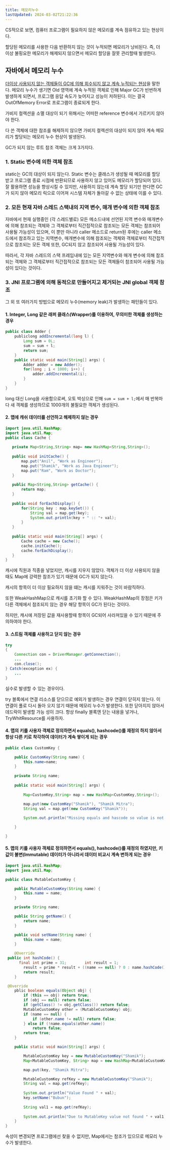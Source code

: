 ```yaml
---
title: 메모리누수
lastUpdated: 2024-03-02T21:22:36
---
```


CS적으로 보면, 컴퓨터 프로그램이 필요하지 않은 메모리를 계속 점유하고 있는 현상이다.

할당된 메모리를 사용한 다음 반환하지 않는 것이 누적되면 메모리가 낭비된다. 즉, 더 이상 불핑요한 메모리가 해제되지 않으면서 메모리 할당을 잘못 관리할때 발생한다.

## 자바에서 메모리 누수

<u>더이상 사용되지 않는 객체들이 GC에 의해 회수되지 않고 계속 누적되는 현상</u>을 말한다. 메모리 누수가 생기면 Old 영역에 계속 누적된 객체로 인해 Major GC가 빈번하게 발생하게 되면서, 프로그램 응답 속도가 늦어지고 성능이 저하된다. 이는 결국 OutOfMemory Error로 프로그램이 종료되게 한다.

가비지 컬렉션을 소멸 대상이 되기 위해서는 어떠한 reference 변수에서 가르키지 않아야 한다.

다 쓴 객체에 대한 참조를 해제하지 않으면 가비지 컬렉션의 대상이 되지 않아 계속 메모리가 할당되는 메모리 누수 현상이 발생된다.

GC가 되지 않는 루트 참조 객체는 크게 3가지다.
 
### 1. Static 변수에 의한 객체 참조

static는 GC의 대상이 되지 않는다. Static 변수는 클래스가 생성될 때 메모리를 할당 받고 프로그램 종료 시점에 반환되므로 사용하지 않고 있어도 메모리가 할당되어 있다.  잘 활용하면 성능을 향상시킬 수 있지만, 사용하지 않는데 계속 할당 되기만 한다면 GC가 되지 않아 메모리 릭으로 이어져 시스템 자체가 돌아갈 수 없는 상태에 이를 수 있다.

### 2. 모든 현재 자바 스레드 스택내의 지역 변수, 매개 변수에 의한 객체 참조

자바에서 현재 실행중인 (각 스레드별로) 모든 메소드내에 선언된 지역 변수와 매개변수에 의해 참조되는 객체와  그 객체로부터 직간접적으로 참조되는 모든 객체는 참조되어 사용될 가능성이 있으며, 이 뿐만 아니라 caller 메소드로 return된 후에는 caller 메소드에서 참조하고 있는 지역변수, 매개변수에 의해 참조되는 객체와 객체로부터 직간접적으로 참조되는 모든 객체 또한, GC되지 않고 참조되어 사용될 가능성이 있다.

따라서, 각 자바 스레드의 스택 프레임내에 있는 모든 지역변수와 매개 변수에 의해 참조되는 객체와 그 객체로부터 직간접적으로 참조되는 모든 객체들이 참조되어 사용될 가능성이 있다는 것이다.

### 3. JNI 프로그램에 의해 동적으로 만들어지고 제거되는 JNI global 객체 참조
 
그 외 또 여러가지 방법으로 메모리 누수(memory leak)가 발생하는 패턴들이 있다.

#### 1. Integer, Long 같은 래퍼 클래스(Wrapper)를 이용하여, 무의미한 객체를 생성하는 경우

```java
public class Adder {
    publiclong addIncremental(long l) {
        Long sum = 0L;
        sum = sum + l;
        return sum;
    }
    public static void main(String[] args) {
        Adder adder = new Adder();
        for(long ; i < 1000; i++) {
            adder.addIncremental(i);
        }
    }
}
```

long 대신 Long을 사용함으로써, 오토 박싱으로 인해 `sum = sum + l;`에서 매 반복마다 새  객체를 생성하므로 1000개의 불필요한 객체가 생성된다.

#### 2. 맵에 캐쉬 데이터를 선언하고 해제하지 않는 경우

 ```java
import java.util.HashMap;
import java.util.Map;
public class Cache {
    
    private Map<String,String> map= new HashMap<String,String>();
    
    public void initCache() {
        map.put("Anil", "Work as Engineer");
        map.put("Shamik", "Work as Java Engineer");
        map.put("Ram", "Work as Doctor");
    }
    
    public Map<String,String> getCache() {
        return map;
    }
    
    public void forEachDisplay() {
        for(String key : map.keySet()) {
            String val = map.get(key);                 
            System.out.println(key + " :: "+ val);
        }
    }
    
    public static void main(String[] args) {            
        Cache cache = new Cache();
        cache.initCache();
        cache.forEachDisplay();
    }
}
```

캐시에 직원과 직종을 넣었지만, 캐시를 지우지 않았다. 객체가 더 이상 사용되지 않을 때도 Map에 강력한 참조가 있기 때문에 GC가 되지 않는다.  
 
캐시의 항목이 더 이상 필요하지 않을 떄는 캐시를 지워주는 것이 바람직하다. 
 
또한 WeakHashMap으로 캐시를 초기화 할 수 있다. WeakHashMap의 장점은 키가 다른 객체에서 참조되지 않는 경우 해당 항목이 GC가 된다는 것이다.

하지만, 캐시에 저장된 값을 재사용할때 항목이 GC되어 사라져있을 수 있기 때문에 주의하여야 한다.

#### 3. 스트림 객체를 사용하고 닫지 않는 경우

```java
try
{
    Connection con = DriverManager.getConnection();
    ...
    con.close();
} Catch(exception ex) {
    ...
}
```

실수로 발생할 수 있는 경우이다.

try 블록에서 연결 리소스를 닫으므로 예외가 발생하는 경우 연결이 닫히지 않는다. 이 연결이 풀로 다시 돌아 오지 않기 때문에 메모리 누수가 발생한다. 또한 닫아지지 않아서 데드락이 발생할 가능 성이 크다.
항상 finally 블록엔 닫는 내용을 넣거나, TryWhitResource를 사용하자.

#### 4. 맵의 키를 사용자 객체로 정의하면서 equals(), hashcode()를 재정의 하지 않아서 항상 다른 키로 착각하여 데이터가 계속 쌓이게 되는 경우

```java
public class CustomKey {

    public CustomKey(String name) {
        this.name=name;
    }
       
    private String name;
       
    public static void main(String[] args) {
       
        Map<CustomKey,String> map = new HashMap<CustomKey,String>();
       
        map.put(new CustomKey("Shamik"), "Shamik Mitra");
        String val = map.get(new CustomKey("Shamik"));

        System.out.println("Missing equals and hascode so value is not accessible from Map " + val);

    }

}
```

#### 5. 맵의 키를 사용자 객체로 정의하면서 equals(), hashcode()를 재정의 하였지만, 키값이 불변(Immutable) 데이터가 아니라서 데이터 비교시 계속 변하게 되는 경우

```java
import java.util.HashMap;
import java.util.Map;

public class MutableCustomKey {

    public MutableCustomKey(String name) {
        this.name = name;
    }

    private String name;

    public String getName() {
        return name;
    }

    public void setName(String name) {
        this.name = name;
    }

    @Override
 public int hashCode() {
      final int prime = 31;        int result = 1;
        result = prime * result + ((name == null) ? 0 : name.hashCode());
        return result;
    }

 @Override
    pblic boolean equals(Object obj) {
        if (this == obj) return true;
        if (obj == null) return false;
        if (getClass() != obj.getClass()) return false;
        MutableCustomKey other = (MutableCustomKey) obj;
        if (name == null) {
            if (other.name != null) return false;
        } else if (!name.equals(other.name))
            return false;
        return true;
    }

    public static void main(String[] args) {

        MutableCustomKey key = new MutableCustomKey("Shamik");
        Map<MutableCustomKey, String> map = new HashMap<MutableCustomKey, String>();

        map.put(key, "Shamik Mitra");

        MutableCustomKey refKey = new MutableCustomKey("Shamik");
        String val = map.get(refKey);
        
        System.out.println("Value Found " + val);
        key.setName("Bubun");
        
        String val1 = map.get(refKey);
        
        System.out.println("Due to MutableKey value not found " + val1);
    }
}
```

속성이 변경되면 프로그램에선 찾을 수 없지만, Map에서는 참조가 있으므로 메모리 누수가 발생한다.